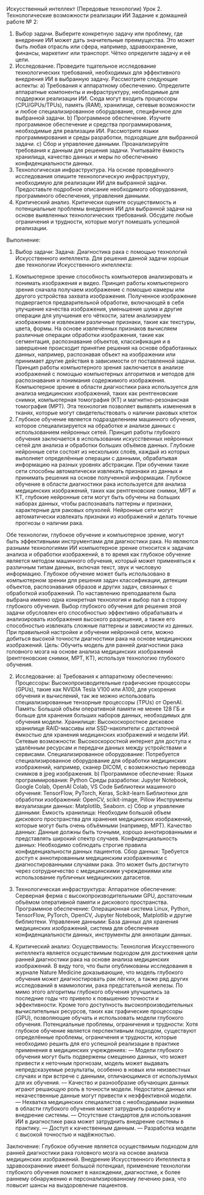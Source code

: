 Искусственный интеллект (Передовые технологии)
Урок 2. Технологические возможности реализации ИИ
Задание к домашней работе № 2:
1. Выбор задачи. Выберите конкретную задачу или проблему, где внедрение ИИ может дать значительные преимущества. Это может быть любая отрасль или сфера, например, здравоохранение, финансы, маркетинг или транспорт. Чётко определите задачу и её цели.
2. Исследование. Проведите тщательное исследование технологических требований, необходимых для эффективного внедрения ИИ в выбранную задачу. Рассмотрите следующие аспекты:
a) Требования к аппаратному обеспечению. Определите аппаратные компоненты и инфраструктуру, необходимые для поддержки реализации ИИ. Сюда могут входить процессоры (CPU/GPUs/TPUs), память (RAM), хранилище, сетевые возможности и любое специализированное оборудование, специфичное для выбранной задачи.
b) Программное обеспечение. Изучите программное обеспечение и средства программирования, необходимые для реализации ИИ. Рассмотрите языки программирования и среды разработки, подходящие для выбранной задачи.
c) Сбор и управление данными. Проанализируйте требования к данным для решения задачи. Учитывайте ёмкость хранилища, качество данных и меры по обеспечению конфиденциальности данных.
3. Технологическая инфраструктура. На основе проведённого исследования опишите технологическую инфраструктуру, необходимую для реализации ИИ для выбранной задачи. Предоставьте подробное описание необходимого оборудования, программного обеспечения, управления данными.
4. Критический анализ. Критически оцените осуществимость и потенциальные проблемы внедрения ИИ для выбранной задачи на основе выявленных технологических требований. Обсудите любые ограничения и трудности, которые могут помешать успешной реализации.

Выполнение:

1. Выбор задачи:
Задача: Диагностика рака с помощью технологий Искусственного интеллекта.
Для решения данной задачи хороши две технологии Искусственного интеллекта:
1) Компьютерное зрение способность компьютеров анализировать и понимать изображения и видео. Принцип работы компьютерного зрения сначала получаем изображение с помощью камеры или другого устройства захвата изображения. Полученное изображение подвергается предварительной обработке, включающей в себя улучшение качества изображения, уменьшение шума и другие операции для улучшения его чёткости, затем анализируем изображение и извлекаем различные признаки, такие как текстуры, цвета, формы. На основе извлечённых признаков вычисляем различные операции обработки изображения, такие как сегментация, распознавание объектов, классификация и в завершение происходит принятие решения на основе обработанных данных, например, распознавая объект на изображении или принимает другие действия в зависимости от поставленной задачи.
Принцип работы компьютерного зрения заключается в анализе изображений с помощью компьютерных алгоритмов и методов для распознавания и понимания содержимого изображения.
Компьютерное зрение в области диагностики рака используется для анализа медицинских изображений, таких как рентгеновские снимки, компьютерная томография (КТ) и магнитно-резонансная томография (МРТ). Эта технология позволяет выявлять изменения в тканях, которые могут свидетельствовать о наличии раковых клеток
2) Глубокое обучение является подразделением машинного обучения, которое специализируется на обработке и анализе данных с использованием нейронных сетей.
Принцип работы глубокого обучения заключается в использовании искусственных нейронных сетей для анализа и обработки больших объёмов данных. Глубокие нейронные сети состоят из нескольких слоёв, каждый из которых выполняет определённые операции с данными, обрабатывая информацию на разных уровнях абстракции. При обучении такие сети способны автоматически извлекать признаки из данных и принимать решения на основе полученной информации.
Глубокое обучение в области диагностики рака используется для анализа медицинских изображений, таких как рентгеновские снимки, МРТ и КТ, глубокие нейронные сети могут быть обучены на больших наборах данных, чтобы распознавать паттерны и признаки, характерные для раковых опухолей. Нейронные сети могут автоматически извлекать признаки из изображений и делать точные прогнозы о наличии рака.

Обе технологии, глубокое обучение и компьютерное зрение, могут быть эффективными инструментами для диагностики рака. Но являются разными технологиями ИИ компьютерное зрение относится к задачам анализа и обработки изображений, в то время как глубокое обучение является методом машинного обучения, который может применяться к различным типам данных, включая текст, звук и числовую информацию. Глубокое обучение может быть использовано в компьютерном зрении для решения задач классификации, детекции объектов, распознавания образов и других задач, связанных с обработкой изображений.
По наставлению преподавателя была выбрана именно одна конкретная технология и выбор пал в сторону глубокого обучения. Выбор глубокого обучения для решения этой задачи обусловлен его способностью эффективно обрабатывать и анализировать изображения высокого разрешения, а также его способностью извлекать сложные паттерны и зависимости из данных. При правильной настройке и обучении нейронной сети, можно добиться высокой точности диагностики рака на основе медицинских изображений.
Цель: 
Обучить модель для ранней диагностики рака головного мозга на основе анализа медицинских изображений (рентгеновские снимки, МРТ, КТ), используя технологию глубокого обучения.


2. Исследование:
a) Требования к аппаратному обеспечению:
Процессоры:
Высокопроизводительные графические процессоры (GPUs), такие как NVIDIA Tesla V100 или A100, для ускорения обучения и вычислений, так же можно использовать специализированные тензорные процессоры (TPUs) от OpenAI.
Память: 
Большой объём оперативной памяти не менее 128 ГБ и больше для хранения больших наборов данных, необходимых для обучения модели.
Хранилище: 
Высокоскоростное дисковое хранилище RAID-массивы или SSD-накопители с достаточной ёмкостью для хранения медицинских изображений и модели ИИ.
Сетевые возможности: 
Высокоскоростной интернет для доступа к удалённым ресурсам и передачи данных между устройствами и сервисами.
Специализированное оборудование: 
Потребуется специализированное оборудование для обработки медицинских изображений, например, сканер DICOM, с возможностью перевода снимков в jpeg изображения.
b) Программное обеспечение:
Языки программирования: 
Python
Среды разработки: 
Jupyter Notebook, Google Colab, OpenAI Colab, VS Code
Библиотеки машинного обучения: 
TensorFlow, PyTorch, Keras, Scikit-learn
Библиотеки для обработки изображений:
OpenCV, scikit-image, Pillow
Инструменты визуализации данных: 
Matplotlib, Seaborn.
c) Сбор и управление данными:
Ёмкость хранилища: 
Необходим большой объем дискового пространства для хранения медицинских изображений, которые могут быть очень объёмными (например, МРТ).
Качество данных:
Данные должны быть точными, хорошо аннотированными и представлять широкий спектр случаев.
Конфиденциальность данных: 
Необходимо соблюдать строгие правила конфиденциальности данных пациентов.
Сбор данных: 
Требуется доступ к аннотированным медицинским изображениям с диагностированными случаями рака. Это может быть достигнуто через сотрудничество с медицинскими учреждениями или использование публичных медицинских датасетов.

3. Технологическая инфраструктура:
Аппаратное обеспечение: 
Серверная ферма с высокопроизводительными GPU, достаточным объёмом оперативной памяти и дискового пространства.
Программное обеспечение: 
Операционная система Linux, Python, TensorFlow, PyTorch, OpenCV, Jupyter Notebook, Matplotlib и другие библиотеки.
Управление данными: 
База данных для хранения медицинских изображений, система для обеспечения конфиденциальности данных, инструменты для аннотации данных.
4. Критический анализ:
Осуществимость:
Технология Искусственного интеллекта является осуществимым подходом для достижения цели ранней диагностики рака на основе анализа медицинских изображений. В виду того, что были опубликованы исследования в журнале Nature Medicine доказывающие, что модель глубокого обучения может диагностировать рак лёгких, а также ряд других исследований в маммологии, рака предстательной железы. По мимо этого алгоритмы глубокого обучения улучшились за последние годы что привело к повышению точности и эффективности. Кроме того доступность высокопроизводительных вычислительных ресурсов, таких как графические процессоры (GPU), позволяющие обучать и использовать модели глубокого обучения.
Потенциальные проблемы, ограничения и трудности: 
Хотя глубокое обучение является перспективным подходом, существуют определённые проблемы, ограничения и трудности, которые необходимо решить для его успешной реализации в практике применения в медицинских учреждениях:
— Модели глубокого обучения могут быть подвержены смещению данных, что может привести к неточным прогнозам, модель может выдавать непредсказуемые результаты, особенно в новых или неизвестных случаях и  при встрече с данными, отличающимися от используемых для их обучения.
— Качество и разнообразие обучающих данных играют решающую роль в точности модели. Недостаток данных или некачественные данные могут привести к неэффективной модели.
— Нехватка медицинских специалистов с необходимыми знаниями в области глубокого обучения может затруднить разработку и внедрение системы.
— Отсутствие стандартов для использования ИИ в диагностике рака может затруднить внедрение системы в практику.
— Доступ к качественным данным.
— Разработка модели с высокой точностью и надёжностью.

Заключение:
Глубокое обучение является осуществимым подходом для ранней диагностики рака головного мозга на основе анализа медицинских изображений.  Внедрение Искусственного Интеллекта в здравоохранение имеет большой потенциал, применение технологии глубокого обучения поможет в нахождении, диагностике, к более раннему обнаружению и   персонализированному лечению рака, что повысит шансы на выздоровление пациентов. 
